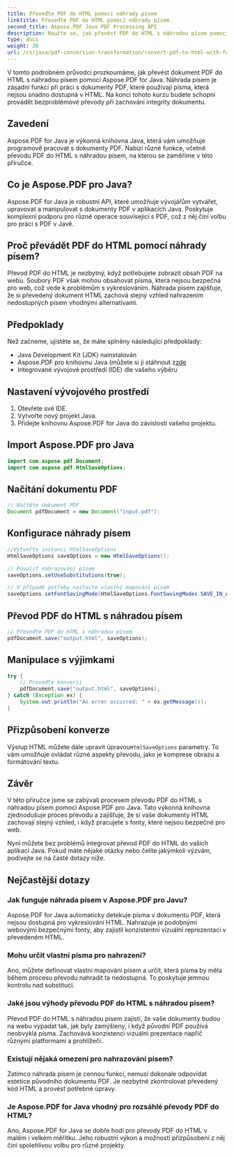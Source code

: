 ```yaml
---
title: Převeďte PDF do HTML pomocí náhrady písem
linktitle: Převeďte PDF do HTML pomocí náhrady písem
second_title: Aspose.PDF Java PDF Processing API
description: Naučte se, jak převést PDF do HTML s náhradou písem pomocí Aspose.PDF for Java. Podrobný průvodce se zdrojovým kódem pro bezproblémové převody. Optimalizujte svůj webový obsah hned teď!
type: docs
weight: 30
url: /cs/java/pdf-conversion-transformation/convert-pdf-to-html-with-font-substitution/
---
```


V tomto podrobném průvodci prozkoumáme, jak převést dokument PDF do HTML s náhradou písem pomocí Aspose.PDF for Java. Náhrada písem je zásadní funkcí při práci s dokumenty PDF, které používají písma, která nejsou snadno dostupná v HTML. Na konci tohoto kurzu budete schopni provádět bezproblémové převody při zachování integrity dokumentu.

## Zavedení

Aspose.PDF for Java je výkonná knihovna Java, která vám umožňuje programově pracovat s dokumenty PDF. Nabízí různé funkce, včetně převodu PDF do HTML s náhradou písem, na kterou se zaměříme v této příručce.

## Co je Aspose.PDF pro Java?

Aspose.PDF for Java je robustní API, které umožňuje vývojářům vytvářet, upravovat a manipulovat s dokumenty PDF v aplikacích Java. Poskytuje komplexní podporu pro různé operace související s PDF, což z něj činí volbu pro práci s PDF v Javě.

## Proč převádět PDF do HTML pomocí náhrady písem?

Převod PDF do HTML je nezbytný, když potřebujete zobrazit obsah PDF na webu. Soubory PDF však mohou obsahovat písma, která nejsou bezpečná pro web, což vede k problémům s vykreslováním. Náhrada písem zajišťuje, že si převedený dokument HTML zachová stejný vzhled nahrazením nedostupných písem vhodnými alternativami.

## Předpoklady

Než začneme, ujistěte se, že máte splněny následující předpoklady:

- Java Development Kit (JDK) nainstalován
-  Aspose.PDF pro knihovnu Java (můžete si ji stáhnout z[zde](https://releases.aspose.com/pdf/java/)
- Integrované vývojové prostředí (IDE) dle vašeho výběru

## Nastavení vývojového prostředí

1. Otevřete své IDE.
2. Vytvořte nový projekt Java.
3. Přidejte knihovnu Aspose.PDF for Java do závislostí vašeho projektu.

## Import Aspose.PDF pro Java

```java
import com.aspose.pdf.Document;
import com.aspose.pdf.HtmlSaveOptions;
```

## Načítání dokumentu PDF

```java
// Načtěte dokument PDF
Document pdfDocument = new Document("input.pdf");
```

## Konfigurace náhrady písem

```java
//Vytvořte instanci HtmlSaveOptions
HtmlSaveOptions saveOptions = new HtmlSaveOptions();

// Povolit nahrazování písem
saveOptions.setUseSubstitutions(true);

// V případě potřeby nastavte vlastní mapování písem
saveOptions.setFontSavingMode(HtmlSaveOptions.FontSavingModes.SAVE_IN_ALL_FORMATS);
```

## Převod PDF do HTML s náhradou písem

```java
// Převeďte PDF do HTML s náhradou písem
pdfDocument.save("output.html", saveOptions);
```

## Manipulace s výjimkami

```java
try {
    // Proveďte konverzi
    pdfDocument.save("output.html", saveOptions);
} catch (Exception ex) {
    System.out.println("An error occurred: " + ex.getMessage());
}
```

## Přizpůsobení konverze

 Výstup HTML můžete dále upravit úpravou`HtmlSaveOptions` parametry. To vám umožňuje ovládat různé aspekty převodu, jako je komprese obrazu a formátování textu.

## Závěr

V této příručce jsme se zabývali procesem převodu PDF do HTML s náhradou písem pomocí Aspose.PDF pro Java. Tato výkonná knihovna zjednodušuje proces převodu a zajišťuje, že si vaše dokumenty HTML zachovají stejný vzhled, i když pracujete s fonty, které nejsou bezpečné pro web.

Nyní můžete bez problémů integrovat převod PDF do HTML do vašich aplikací Java. Pokud máte nějaké otázky nebo čelíte jakýmkoli výzvám, podívejte se na časté dotazy níže.

## Nejčastější dotazy

### Jak funguje náhrada písem v Aspose.PDF pro Javu?

Aspose.PDF for Java automaticky detekuje písma v dokumentu PDF, která nejsou dostupná pro vykreslování HTML. Nahrazuje je podobnými webovými bezpečnými fonty, aby zajistil konzistentní vizuální reprezentaci v převedeném HTML.

### Mohu určit vlastní písma pro nahrazení?

Ano, můžete definovat vlastní mapování písem a určit, která písma by měla během procesu převodu nahradit ta nedostupná. To poskytuje jemnou kontrolu nad substitucí.

### Jaké jsou výhody převodu PDF do HTML s náhradou písem?

Převod PDF do HTML s náhradou písem zajistí, že vaše dokumenty budou na webu vypadat tak, jak byly zamýšleny, i když původní PDF používá neobvyklá písma. Zachovává konzistenci vizuální prezentace napříč různými platformami a prohlížeči.

### Existují nějaká omezení pro nahrazování písem?

Zatímco náhrada písem je cennou funkcí, nemusí dokonale odpovídat estetice původního dokumentu PDF. Je nezbytné zkontrolovat převedený kód HTML a provést potřebné úpravy.

### Je Aspose.PDF for Java vhodný pro rozsáhlé převody PDF do HTML?

Ano, Aspose.PDF for Java se dobře hodí pro převody PDF do HTML v malém i velkém měřítku. Jeho robustní výkon a možnosti přizpůsobení z něj činí spolehlivou volbu pro různé projekty.